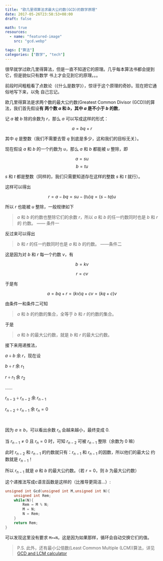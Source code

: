 ```yaml
---
title: "欧几里得算法求最大公约数(GCD)的数学原理"
date: 2017-05-26T23:58:53+08:00
draft: false

math: true
resources:
  - name: "featured-image"
    src: "gcd.webp"

tags: ["算法"]
categories: ["数学", "tech"]
---
```


很早就学过欧几里得算法，但是一直不知道它的原理。几乎每本算法书都会提到它，但是貌似只有数学
书上才会见到它的原理。。。

前段时间粗粗看了点数论（《什么是数学》），惊讶于这个原理的奇妙。现在把它通俗地写下来，以免
自己忘记。

欧几里得算法是求两个数的最大公约数(Greatest Common Divisor (GCD))的算法，我们首先假设**有
两个数 $a$ 和 $b$，其中 $a$ 是不小于 $b$ 的数**，

记 $a$ 被 $b$ 除的余数为 $r$，那么 $a$ 可以写成这样的形式：

$$a = bq + r$$

其中 $q$ 是整数（我们不需要去管 $q$ 到底是多少，这和我们的目标无关）。

现在假设 $a$ 和 $b$ 的一个约数为 $u$，那么 $a$ 和 $b$ 都能被 $u$ 整除，即

$$a = su$$ $$b = tu$$

$s$ 和 $t$ 都是整数（同样的，我们只需要知道存在这样的整数 $s$ 和 $t$ 就行）。

这样可以得出

$$r = a - bq = su - (tu)q = (s - tq)u$$

所以 $r$ 也能被 $u$ 整除，一般规律如下

> $a$ 和 $b$ 的约数也整除它们的余数 $r$，所以 $a$ 和 $b$ 的任一约数同时也是 $b$ 和 $r$ 的
> 约数。 —— 条件一

反过来可以得出

> $b$ 和 $r$ 的任一约数同时也是 $a$ 和 $b$ 的约数。 ——条件二

这是因为对 $b$ 和 $r$ 每一个约数 $v$，有

$$b = kv$$

$$r = cv$$

于是有

$$a = bq + r = (kv)q + cv = (kq + c)v$$

由条件一和条件二可知

> $a$ 和 $b$ 的约数的集合，全等于 $b$ 和 $r$ 的约数的集合。

于是

> $a$ 和 $b$ 的最大公约数，就是 $b$ 和 $r$ 的最大公约数。

接下来用递推法，

$a \div b$ 余 $r$，现在设

$b \div r$ 余 $r_1$

$r \div r_1$ 余 $r_2$

……

$r_{n-3} \div r_{n-2}$ 余 $r_{n-1}$

$r_{n-2} \div r_{n-1}$ 余 $r_n=0$

</br>

因为 $a \ge b$，可以看出余数 $r_n$ 会越来越小，最终变成 $0$.

当 $r_{n-1} \neq 0$ 且 $r_n = 0$ 时，可知 $r_{n-2}$ 可被 $r_{n-1}$ 整除（余数为 $0$ 嘛）

此时 $r_{n-2}$ 和 $r_{n-1}$ 的约数就只有：$r_{n-1}$ 和 $r_{n-1}$ 的因数，所以他们的最大公
约数就是 $r_{n-1}$！

所以 $r_{n-1}$ 就是 $a$ 和 $b$ 的最大公约数。（若 $r = 0$，则 $b$ 为最大公约数）

这个递推法写成c语言函数是这样的（比推导更简洁...）:

```c
unsigned int Gcd(unsigned int M,unsigned int N){
    unsigned int Rem;
    while(N){
        Rem = M % N;
        M = N;
        N = Rem;
    }
    return Rem;
}
```

可以发现这里没有要求 `M>=N`，这是因为如果那样，循环会自动交换它们的值。

> P.S. 此外，还有最小公倍数(Least Common Multiple (LCM))算法，详见
> [GCD and LCM calculator](https://www.mathportal.org/calculators/numbers-calculators/gcd-lcm-calculator.php)
